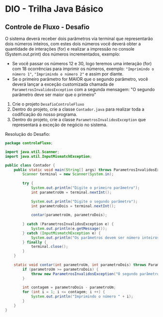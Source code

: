 # DIO - Trilha Java Básico

## Controle de Fluxo - Desafio

O sistema deverá receber dois parâmetros via terminal que representarão dois números inteiros, com estes dois números você deverá obter a quantidade de interações (for) e realizar a impressão no console (System.out.print) dos números incrementados, exemplo:

* Se você passar os números 12 e 30, logo teremos uma interação (for) com 18 ocorrências para imprimir os números, exemplo: `"Imprimindo o número 1"`, `"Imprimindo o número 2"` e assim por diante.
* Se o primeiro parâmetro for MAIOR que o segundo parâmetro, você deverá lançar a exceção customizada chamada de `ParametrosInvalidosException` com a segunda mensagem: "O segundo parâmetro deve ser maior que o primeiro"   

1. Crie o projeto `DesafioControleFluxo`
2. Dentro do projeto, crie a classe `Contador.java` para realizar toda a codificação do nosso programa.
3. Dentro do projeto, crie a classe `ParametrosInvalidosException` que representará a exceção de negócio no sistema. 

Resolução do Desafio:

```java
package controleFluxo;

import java.util.Scanner;
import java.util.InputMismatchException;

public class Contador {
	public static void main(String[] args) throws ParametrosInvalidosException {
		Scanner terminal = new Scanner(System.in);
		
		try {
			System.out.println("Digite o primeiro parâmetro");
			int parametroUm = terminal.nextInt();
			
			System.out.println("Digite o segundo parâmetro");
			int parametroDois = terminal.nextInt();
			
			contar(parametroUm, parametroDois);
			
		} catch (ParametrosInvalidosException e) {
			System.out.println(e.getMessage());
		} catch (InputMismatchException e) {
			System.out.println("Os parâmetros devem ser número inteiros");
		} finally {
			terminal.close();
		}
	}
	
	static void contar(int parametroUm, int parametroDois) throws ParametrosInvalidosException {
		if (parametroUm >= parametroDois) {
			throw new ParametrosInvalidosException("O segundo parâmetro deve ser maior que o primeiro!");
		}
		
		int contagem = parametroDois - parametroUm;
		for (int i = 1; i <= contagem; i ++) {
			System.out.println("Imprimindo o número " + i);
		}
	}
}
